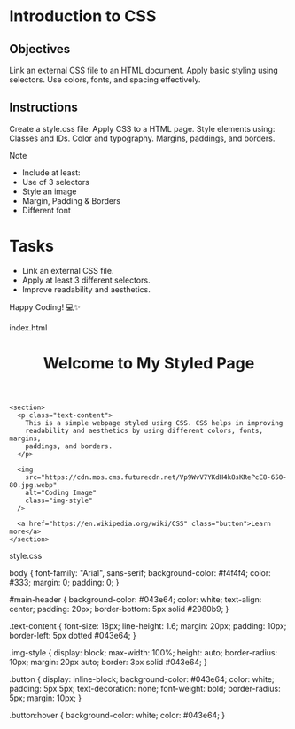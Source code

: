 # Introduction to CSS

## Objectives
Link an external CSS file to an HTML document.
Apply basic styling using selectors.
Use colors, fonts, and spacing effectively.

## Instructions

Create a style.css file.
Apply CSS to a HTML page.
Style elements using:
Classes and IDs.
Color and typography.
Margins, paddings, and borders.

>[!NOTE]
>  - Include at least:
>  - Use of 3 selectors
>  - Style an image
>  - Margin, Padding & Borders
>  - Different font

# Tasks
 - Link an external CSS file.
 - Apply at least 3 different selectors.
 - Improve readability and aesthetics.

Happy Coding! 💻✨

index.html

<!DOCTYPE html>
<html lang="en">
  <head>
    <meta charset="UTF-8" />
    <meta name="viewport" content="width=device-width, initial-scale=1.0" />
    <title>Web Dev Week 3 Assignment</title>
    <link rel="stylesheet" href="src/style.css" />
  </head>
  <body>
    <header id="main-header">
      <h1>Welcome to My Styled Page</h1>
    </header>

    <section>
      <p class="text-content">
        This is a simple webpage styled using CSS. CSS helps in improving
        readability and aesthetics by using different colors, fonts, margins,
        paddings, and borders.
      </p>

      <img
        src="https://cdn.mos.cms.futurecdn.net/Vp9WvV7YKdH4k8sKRePcE8-650-80.jpg.webp"
        alt="Coding Image"
        class="img-style"
      />

      <a href="https://en.wikipedia.org/wiki/CSS" class="button">Learn more</a>
    </section>
  </body>
</html>

style.css

body {
  font-family: "Arial", sans-serif;
  background-color: #f4f4f4;
  color: #333;
  margin: 0;
  padding: 0;
}

#main-header {
  background-color: #043e64;
  color: white;
  text-align: center;
  padding: 20px;
  border-bottom: 5px solid #2980b9;
}

.text-content {
  font-size: 18px;
  line-height: 1.6;
  margin: 20px;
  padding: 10px;
  border-left: 5px dotted #043e64;
}

.img-style {
  display: block;
  max-width: 100%;
  height: auto;
  border-radius: 10px;
  margin: 20px auto;
  border: 3px solid #043e64;
}

.button {
  display: inline-block;
  background-color: #043e64;
  color: white;
  padding: 5px 5px;
  text-decoration: none;
  font-weight: bold;
  border-radius: 5px;
  margin: 10px;
}

.button:hover {
  background-color: white;
  color: #043e64;
}
